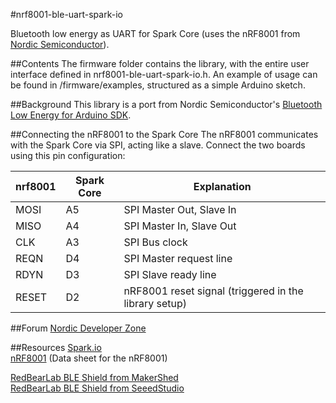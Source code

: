 #nrf8001-ble-uart-spark-io

Bluetooth low energy as UART for Spark Core (uses the nRF8001 from [Nordic Semiconductor](https://www.nordicsemi.com/ "Go to Nordic Semiconductor's homepage")). 

##Contents
The firmware folder contains the library, with the entire user interface defined in nrf8001-ble-uart-spark-io.h.
An example of usage can be found in /firmware/examples, structured as a simple Arduino sketch.

##Background
This library is a port from Nordic Semiconductor's [Bluetooth Low Energy for Arduino SDK](https://github.com/NordicSemiconductor/ble-sdk-arduino "Go to BLE for Arduino GitHub repository").

##Connecting the nRF8001 to the Spark Core
The nRF8001 communicates with the Spark Core via SPI, acting like a slave.
Connect the two boards using this pin configuration:

|nrf8001		| Spark Core	|	Explanation |
| --------- | ----------- | ----------- |
| MOSI 			| A5					| SPI Master Out, Slave In |
| MISO			| A4					| SPI Master In, Slave Out |
| CLK				| A3 					| SPI Bus clock |
| REQN			| D4					| SPI Master request line |
| RDYN			| D3					| SPI Slave ready line |
| RESET			| D2					| nRF8001 reset signal (triggered in the library setup) |

##Forum
[Nordic Developer Zone](http://devzone.nordicsemi.com/ "Go to Nordic developer zone")

##Resources
[Spark.io](http://spark.io "Go to Spark.io homepage")  
[nRF8001](https://www.nordicsemi.com/eng/Products/Bluetooth-R-low-energy/nRF8001 "Go to product") (Data sheet for the nRF8001)

[RedBearLab BLE Shield from MakerShed](http://www.makershed.com/Bluetooth_Low_Energy_BLE_Shield_for_Arduino_p/mkrbl1.htm "Go to product")  
[RedBearLab BLE Shield from SeeedStudio](http://www.seeedstudio.com/depot/bluetooth-40-low-energy-ble-shield-v20-p-1631.html "Go to product")  
